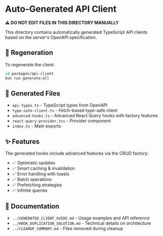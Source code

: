# Auto-Generated API Client

⚠️ **DO NOT EDIT FILES IN THIS DIRECTORY MANUALLY**

This directory contains automatically generated TypeScript API clients based on the server's OpenAPI specification.

## 🔄 Regeneration

To regenerate the client:

```bash
cd packages/api-client
bun run generate:all
```

## 📁 Generated Files

- `api-types.ts` - TypeScript types from OpenAPI
- `type-safe-client.ts` - Fetch-based type-safe client
- `advanced-hooks.ts` - Advanced React Query hooks with factory features
- `react-query-provider.tsx` - Provider component
- `index.ts` - Main exports

## ✨ Features

The generated hooks include advanced features via the CRUD factory:
- ✅ Optimistic updates
- ✅ Smart caching & invalidation
- ✅ Error handling with toasts
- ✅ Batch operations
- ✅ Prefetching strategies
- ✅ Infinite queries

## 📖 Documentation

- `../GENERATED_CLIENT_GUIDE.md` - Usage examples and API reference
- `../HOOK_DUPLICATION_SOLUTION.md` - Technical details on architecture
- `../CLEANUP_SUMMARY.md` - Files removed during cleanup
